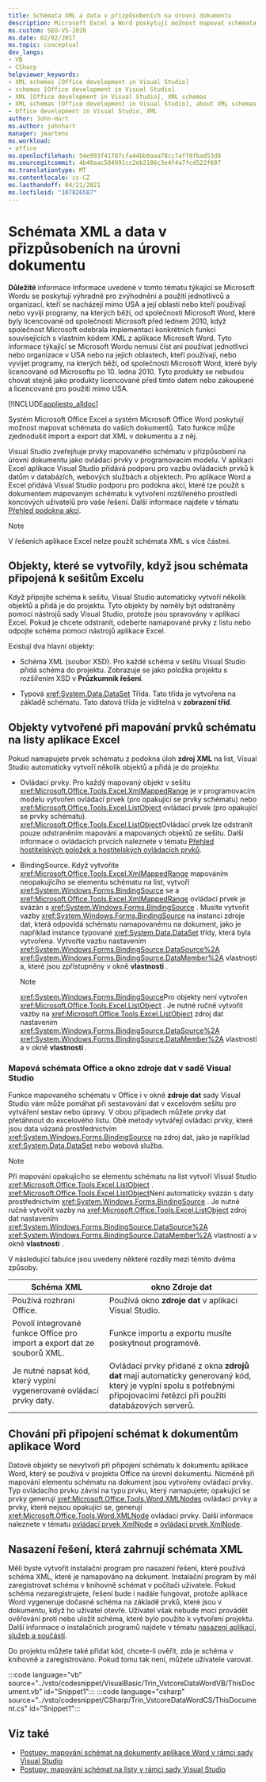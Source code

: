 ```yaml
---
title: Schémata XML a data v přizpůsobeních na úrovni dokumentu
description: Microsoft Excel a Word poskytují možnost mapovat schémata na dokumenty a můžou zjednodušit import a export dat XML v dokumentu a z něj.
ms.custom: SEO-VS-2020
ms.date: 02/02/2017
ms.topic: conceptual
dev_langs:
- VB
- CSharp
helpviewer_keywords:
- XML schemas [Office development in Visual Studio]
- schemas [Office development in Visual Studio]
- XML [Office development in Visual Studio], XML schemas
- XML schemas [Office development in Visual Studio], about XML schemas and data
- Office development in Visual Studio, XML
author: John-Hart
ms.author: johnhart
manager: jmartens
ms.workload:
- office
ms.openlocfilehash: 54e993f41787cfa44bb0aaa78cc7aff8fbad53d8
ms.sourcegitcommit: 4b40aac584991cc2eb2186c3e4f4a7fcd522f607
ms.translationtype: MT
ms.contentlocale: cs-CZ
ms.lasthandoff: 04/21/2021
ms.locfileid: "107826587"
---
```

# <a name="xml-schemas-and-data-in-document-level-customizations"></a>Schémata XML a data v přizpůsobeních na úrovni dokumentu
  **Důležité** informace Informace uvedené v tomto tématu týkající se Microsoft Wordu se poskytují výhradně pro zvýhodnění a použití jednotlivců a organizací, kteří se nacházejí mimo USA a její oblasti nebo kteří používají nebo vyvíjí programy, na kterých běží, od společnosti Microsoft Word, které byly licencované od společnosti Microsoft před lednem 2010, když společnost Microsoft odebrala implementaci konkrétních funkcí souvisejících s vlastním kódem XML z aplikace Microsoft Word. Tyto informace týkající se Microsoft Wordu nemusí číst ani používat jednotlivci nebo organizace v USA nebo na jejích oblastech, kteří používají, nebo vyvíjet programy, na kterých běží, od společnosti Microsoft Word, které byly licencované od Microsoftu po 10. ledna 2010. Tyto produkty se nebudou chovat stejně jako produkty licencované před tímto datem nebo zakoupené a licencované pro použití mimo USA.

 [!INCLUDE[appliesto_alldoc](../vsto/includes/appliesto-alldoc-md.md)]

 Systém Microsoft Office Excel a systém Microsoft Office Word poskytují možnost mapovat schémata do vašich dokumentů. Tato funkce může zjednodušit import a export dat XML v dokumentu a z něj.

 Visual Studio zveřejňuje prvky mapovaného schématu v přizpůsobení na úrovni dokumentu jako ovládací prvky v programovacím modelu. V aplikaci Excel aplikace Visual Studio přidává podporu pro vazbu ovládacích prvků k datům v databázích, webových službách a objektech. Pro aplikace Word a Excel přidává Visual Studio podporu pro podokna akcí, které lze použít s dokumentem mapovaným schématu k vytvoření rozšířeného prostředí koncových uživatelů pro vaše řešení. Další informace najdete v tématu [Přehled podokna akcí](../vsto/actions-pane-overview.md).

> [!NOTE]
> V řešeních aplikace Excel nelze použít schémata XML s více částmi.

## <a name="objects-created-when-schemas-are-attached-to-excel-workbooks"></a>Objekty, které se vytvořily, když jsou schémata připojená k sešitům Excelu
 Když připojíte schéma k sešitu, Visual Studio automaticky vytvoří několik objektů a přidá je do projektu. Tyto objekty by neměly být odstraněny pomocí nástrojů sady Visual Studio, protože jsou spravovány v aplikaci Excel. Pokud je chcete odstranit, odeberte namapované prvky z listu nebo odpojte schéma pomocí nástrojů aplikace Excel.

 Existují dva hlavní objekty:

- Schéma XML (soubor XSD). Pro každé schéma v sešitu Visual Studio přidá schéma do projektu. Zobrazuje se jako položka projektu s rozšířením XSD v **Průzkumník řešení**.

- Typová <xref:System.Data.DataSet> Třída. Tato třída je vytvořena na základě schématu. Tato datová třída je viditelná v **zobrazení tříd**.

## <a name="objects-created-when-schema-elements-are-mapped-to-excel-worksheets"></a>Objekty vytvořené při mapování prvků schématu na listy aplikace Excel
 Pokud namapujete prvek schématu z podokna úloh **zdroj XML** na list, Visual Studio automaticky vytvoří několik objektů a přidá je do projektu:

- Ovládací prvky. Pro každý mapovaný objekt v sešitu <xref:Microsoft.Office.Tools.Excel.XmlMappedRange> je v programovacím modelu vytvořen ovládací prvek (pro opakující se prvky schématu) nebo <xref:Microsoft.Office.Tools.Excel.ListObject> ovládací prvek (pro opakující se prvky schématu). <xref:Microsoft.Office.Tools.Excel.ListObject>Ovládací prvek lze odstranit pouze odstraněním mapování a mapovaných objektů ze sešitu. Další informace o ovládacích prvcích naleznete v tématu [Přehled hostitelských položek a hostitelských ovládacích prvků](../vsto/host-items-and-host-controls-overview.md).

- BindingSource. Když vytvoříte <xref:Microsoft.Office.Tools.Excel.XmlMappedRange> mapováním neopakujícího se elementu schématu na list, vytvoří <xref:System.Windows.Forms.BindingSource> se a <xref:Microsoft.Office.Tools.Excel.XmlMappedRange> ovládací prvek je svázán s <xref:System.Windows.Forms.BindingSource> . Musíte vytvořit vazby <xref:System.Windows.Forms.BindingSource> na instanci zdroje dat, která odpovídá schématu namapovanému na dokument, jako je například instance typované <xref:System.Data.DataSet> třídy, která byla vytvořena. Vytvořte vazbu nastavením <xref:System.Windows.Forms.BindingSource.DataSource%2A> <xref:System.Windows.Forms.BindingSource.DataMember%2A> vlastností a, které jsou zpřístupněny v okně **vlastnosti** .

    > [!NOTE]
    > <xref:System.Windows.Forms.BindingSource>Pro objekty není vytvořen <xref:Microsoft.Office.Tools.Excel.ListObject> . Je nutné ručně vytvořit vazby na <xref:Microsoft.Office.Tools.Excel.ListObject> zdroj dat nastavením <xref:System.Windows.Forms.BindingSource.DataSource%2A> <xref:System.Windows.Forms.BindingSource.DataMember%2A> vlastností a v okně **vlastnosti** .

### <a name="office-mapped-schemas-and-the-visual-studio-data-sources-window"></a>Mapová schémata Office a okno zdroje dat v sadě Visual Studio
 Funkce mapovaného schématu v Office i v okně **zdroje dat** sady Visual Studio vám může pomáhat při sestavování dat v excelovém sešitu pro vytváření sestav nebo úpravy. V obou případech můžete prvky dat přetáhnout do excelového listu. Obě metody vytvářejí ovládací prvky, které jsou data vázaná prostřednictvím <xref:System.Windows.Forms.BindingSource> na zdroj dat, jako je například <xref:System.Data.DataSet> nebo webová služba.

> [!NOTE]
> Při mapování opakujícího se elementu schématu na list vytvoří Visual Studio <xref:Microsoft.Office.Tools.Excel.ListObject> . <xref:Microsoft.Office.Tools.Excel.ListObject>Není automaticky svázán s daty prostřednictvím <xref:System.Windows.Forms.BindingSource> . Je nutné ručně vytvořit vazby na <xref:Microsoft.Office.Tools.Excel.ListObject> zdroj dat nastavením <xref:System.Windows.Forms.BindingSource.DataSource%2A> <xref:System.Windows.Forms.BindingSource.DataMember%2A> vlastností a v okně **vlastnosti** .

 V následující tabulce jsou uvedeny některé rozdíly mezi těmito dvěma způsoby.

|Schéma XML|okno Zdroje dat|
|----------------|-------------------------|
|Používá rozhraní Office.|Používá okno **zdroje dat** v aplikaci Visual Studio.|
|Povolí integrované funkce Office pro import a export dat ze souborů XML.|Funkce importu a exportu musíte poskytnout programově.|
|Je nutné napsat kód, který vyplní vygenerované ovládací prvky daty.|Ovládací prvky přidané z okna **zdrojů dat** mají automaticky generovaný kód, který je vyplní spolu s potřebnými připojovacími řetězci při použití databázových serverů.|

## <a name="behavior-when-schemas-are-attached-to-word-documents"></a>Chování při připojení schémat k dokumentům aplikace Word
 Datové objekty se nevytvoří při připojení schématu k dokumentu aplikace Word, který se používá v projektu Office na úrovni dokumentu. Nicméně při mapování elementu schématu na dokument jsou vytvořeny ovládací prvky. Typ ovládacího prvku závisí na typu prvku, který namapujete; opakující se prvky generují <xref:Microsoft.Office.Tools.Word.XMLNodes> ovládací prvky a prvky, které nejsou opakující se, generují <xref:Microsoft.Office.Tools.Word.XMLNode> ovládací prvky. Další informace naleznete v tématu [ovládací prvek XmlNode](../vsto/xmlnodes-control.md) a [ovládací prvek XmlNode](../vsto/xmlnode-control.md).

## <a name="deployment-of-solutions-that-include-xml-schemas"></a>Nasazení řešení, která zahrnují schémata XML
 Měli byste vytvořit instalační program pro nasazení řešení, které používá schéma XML, které je namapováno na dokument. Instalační program by měl zaregistrovat schéma v knihovně schémat v počítači uživatele. Pokud schéma nezaregistrujete, řešení bude i nadále fungovat, protože aplikace Word vygeneruje dočasné schéma na základě prvků, které jsou v dokumentu, když ho uživatel otevře. Uživatel však nebude moci provádět ověřování proti nebo uložit schéma, které bylo použito k vytvoření projektu. Další informace o instalačních programů najdete v tématu [nasazení aplikací, služeb a součástí](../deployment/deploying-applications-services-and-components.md).

 Do projektu můžete také přidat kód, chcete-li ověřit, zda je schéma v knihovně a zaregistrováno. Pokud tomu tak není, můžete uživatele varovat.

 :::code language="vb" source="../vsto/codesnippet/VisualBasic/Trin_VstcoreDataWordVB/ThisDocument.vb" id="Snippet1":::
 :::code language="csharp" source="../vsto/codesnippet/CSharp/Trin_VstcoreDataWordCS/ThisDocument.cs" id="Snippet1":::

## <a name="see-also"></a>Viz také

- [Postupy: mapování schémat na dokumenty aplikace Word v rámci sady Visual Studio](../vsto/how-to-map-schemas-to-word-documents-inside-visual-studio.md)
- [Postupy: mapování schémat na listy v rámci sady Visual Studio](../vsto/how-to-map-schemas-to-worksheets-inside-visual-studio.md)

